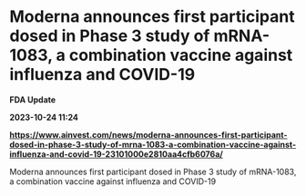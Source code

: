 # Moderna announces first participant dosed in Phase 3 study of mRNA-1083, a combination vaccine against influenza and COVID-19
**FDA Update**

**2023-10-24 11:24**

**https://www.ainvest.com/news/moderna-announces-first-participant-dosed-in-phase-3-study-of-mrna-1083-a-combination-vaccine-against-influenza-and-covid-19-23101000e2810aa4cfb6076a/**

Moderna announces first participant dosed in Phase 3 study of mRNA-1083, a combination vaccine against influenza and COVID-19